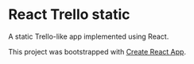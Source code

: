 # React Trello static

A static Trello-like app implemented using React.

This project was bootstrapped with [Create React App](https://github.com/facebookincubator/create-react-app).
